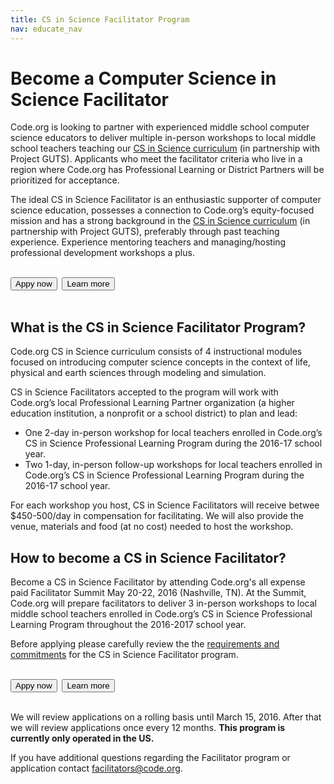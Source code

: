```yaml
---
title: CS in Science Facilitator Program
nav: educate_nav
---
```

# Become a Computer Science in Science Facilitator
Code.org is looking to partner with experienced middle school computer science educators to deliver multiple in-person workshops to local middle school teachers teaching our [CS in Science curriculum](https://code.org/curriculum/science) (in partnership with Project GUTS). Applicants who meet the facilitator criteria who live in a region where Code.org has Professional Learning or District Partners will be prioritized for acceptance.

The ideal CS in Science Facilitator is an enthusiastic supporter of computer science education, possesses a connection to Code.org’s equity-focused mission and has a strong background in the [CS in Science curriculum](https://code.org/curriculum/science) (in partnership with Project GUTS), preferably through past teaching experience. Experience mentoring teachers and managing/hosting professional development workshops a plus. 
<br/>
<br/>

[<button>Appy now</button>](http://goo.gl/forms/UyRgRu9rnM)&nbsp;&nbsp;[<button>Learn more</button>](https://docs.google.com/document/d/1W7MvJYUlSHwJWoAZa2d5dcS5znbLd1U67icIIfOKAlo/pub)
<br/>
<br/>

## What is the CS in Science Facilitator Program?
Code.org CS in Science curriculum consists of 4 instructional modules focused on introducing computer science concepts in the context of life, physical and earth sciences through modeling and simulation. 

CS in Science Facilitators accepted to the program will work with Code.org’s local Professional Learning Partner organization (a higher education institution, a nonprofit or a school district) to plan and lead:

- One 2-day in-person workshop for local teachers enrolled in Code.org’s CS in Science Professional Learning Program during the 2016-17 school year.
- Two 1-day, in-person follow-up workshops for local teachers enrolled in Code.org’s CS in Science Professional Learning Program during the 2016-17 school year.

For each workshop you host, CS in Science Facilitators will receive betwee $450-500/day in compensation for facilitating. We will also provide the venue, materials and food (at no cost) needed to host the workshop.


## How to become a CS in Science Facilitator?
Become a CS in Science Facilitator by attending Code.org's all expense paid Facilitator Summit May 20-22, 2016 (Nashville, TN). At the Summit, Code.org will prepare facilitators to deliver 3 in-person workshops to local middle school teachers enrolled in Code.org’s CS in Science Professional Learning Program throughout the 2016-2017 school year. 

Before applying please carefully review the the [requirements and commitments](https://docs.google.com/document/d/1W7MvJYUlSHwJWoAZa2d5dcS5znbLd1U67icIIfOKAlo/pub) for the CS in Science Facilitator program.
<br/>
<br/>

[<button>Appy now</button>](http://goo.gl/forms/UyRgRu9rnM)&nbsp;&nbsp;[<button>Learn more</button>](https://docs.google.com/document/d/1W7MvJYUlSHwJWoAZa2d5dcS5znbLd1U67icIIfOKAlo/pub)
<br/>
<br/>

We will review applications on a rolling basis until March 15, 2016. After that we will review applications once every 12 months. **This program is currently only operated in the US.**

If you have additional questions regarding the Facilitator program or application contact [facilitators@code.org](facilitators@code.org).
